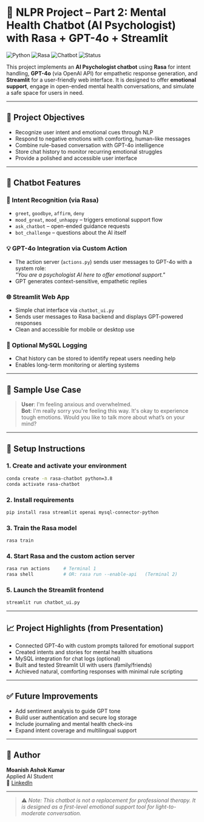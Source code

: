 # 💬 NLPR Project – Part 2: Mental Health Chatbot (AI Psychologist) with Rasa + GPT-4o + Streamlit

![Python](https://img.shields.io/badge/Built%20with-Rasa%20%7C%20GPT--4o%20%7C%20Streamlit-blue)
![Rasa](https://img.shields.io/badge/Framework-Rasa-orange?logo=rasa)
![Chatbot](https://img.shields.io/badge/Domain-Mental%20Health%20Support-success)
![Status](https://img.shields.io/badge/Status-Completed-brightgreen)

This project implements an **AI Psychologist chatbot** using **Rasa** for intent handling, **GPT-4o** (via OpenAI API) for empathetic response generation, and **Streamlit** for a user-friendly web interface. It is designed to offer **emotional support**, engage in open-ended mental health conversations, and simulate a safe space for users in need.

---

## 🧠 Project Objectives

- Recognize user intent and emotional cues through NLP
- Respond to negative emotions with comforting, human-like messages
- Combine rule-based conversation with GPT-4o intelligence
- Store chat history to monitor recurring emotional struggles
- Provide a polished and accessible user interface

---

## 💬 Chatbot Features

### 🤖 Intent Recognition (via Rasa)
- `greet`, `goodbye`, `affirm`, `deny`
- `mood_great`, `mood_unhappy` – triggers emotional support flow
- `ask_chatbot` – open-ended guidance requests
- `bot_challenge` – questions about the AI itself

### 💡 GPT-4o Integration via Custom Action
- The action server (`actions.py`) sends user messages to GPT-4o with a system role:  
  _"You are a psychologist AI here to offer emotional support."_
- GPT generates context-sensitive, empathetic replies

### 🌐 Streamlit Web App
- Simple chat interface via `chatbot_ui.py`
- Sends user messages to Rasa backend and displays GPT-powered responses
- Clean and accessible for mobile or desktop use

### 💾 Optional MySQL Logging
- Chat history can be stored to identify repeat users needing help
- Enables long-term monitoring or alerting systems

---

## 📸 Sample Use Case

> **User**: I'm feeling anxious and overwhelmed.  
> **Bot**: I'm really sorry you're feeling this way. It's okay to experience tough emotions. Would you like to talk more about what’s on your mind?

---

## 🔧 Setup Instructions

### 1. Create and activate your environment
```bash
conda create -n rasa-chatbot python=3.8
conda activate rasa-chatbot
```

### 2. Install requirements
```bash
pip install rasa streamlit openai mysql-connector-python
```

### 3. Train the Rasa model
```bash
rasa train
```

### 4. Start Rasa and the custom action server
```bash
rasa run actions     # Terminal 1
rasa shell           # OR: rasa run --enable-api   (Terminal 2)
```

### 5. Launch the Streamlit frontend
```bash
streamlit run chatbot_ui.py
```

---

## 📈 Project Highlights (from Presentation)

- Connected GPT-4o with custom prompts tailored for emotional support
- Created intents and stories for mental health situations
- MySQL integration for chat logs (optional)
- Built and tested Streamlit UI with users (family/friends)
- Achieved natural, comforting responses with minimal rule scripting

---

## ✅ Future Improvements

- Add sentiment analysis to guide GPT tone
- Build user authentication and secure log storage
- Include journaling and mental health check-ins
- Expand intent coverage and multilingual support

---

## 👤 Author

**Moanish Ashok Kumar**  
Applied AI Student  
🔗 [LinkedIn](https://www.linkedin.com/in/moanish-ashok-kumar-086978272/)

---

> ⚠️ _Note: This chatbot is not a replacement for professional therapy. It is designed as a first-level emotional support tool for light-to-moderate conversation._
